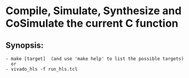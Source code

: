 # **Compile, Simulate, Synthesize and CoSimulate the current C function**


## Synopsis:
    - make [target]  (and use 'make help' to list the possible targets)
      or 
    - vivado_hls -f run_hls.tcl
    
